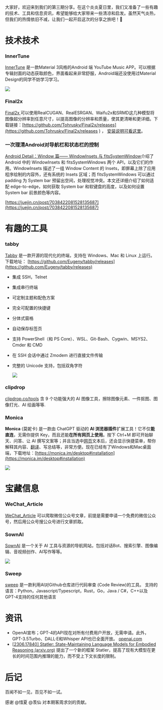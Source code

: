 

大家好，欢迎来到我们的第三期分享。在这个炎炎夏日里，我们又准备了一些有趣的技术、工具和信息资讯，希望能够给大家带来一些清凉和启发。虽然天气炎热，但我们的热情依旧不减，让我们一起开启这次的分享之旅吧！🍻

# 技术技术

### InnerTune

[InnerTune](https://github.com/z-huang/InnerTune) 是一款Material 3风格的Android 端 YouTube Music APP。可以根据专辑封面的动态获取颜色，界面看起来非常舒服，Android端还没使用过Material Design的同学不妨学习学习。

 ![](https://lifeee-picture-bed.oss-cn-hangzhou.aliyuncs.com/img/202307092243601.png)

### Final2x

[Final2x ](https://github.com/Tohrusky/Final2x)可以使用RealCUGAN、RealESRGAN、Waifu2x和SRMD这几种模型将图像超分辨率到任意尺寸，以提高图像的分辨率和质量，使其更清晰和更详细。下载链接：[https://github.com/Tohrusky/Final2x/releases](https://github.com/Tohrusky/Final2x/releases ) ， [安装说明可看这里](https://github.com/Tohrusky/Final2x/blob/main/README_i18n/README_zh.md)。



### 一次理清Android对导航栏和状态栏的控制

[Android Detail：Window 篇—— WindowInsets 与 fitsSystemWindow](https://juejin.cn/post/7038422081528135687)介绍了 Android 中的 WindowInsets 和 fitsSystemWindows 两个 API，以及它们的作用。WindowInsets 描述了一组 Window Content 的 Insets，即屏幕上除了应用程序绘制的内容外，还有系统的 Insets 区域；而 fitsSystemWindows 可以通过 padding 为 System bar 预留出空间，处理视觉冲突。本文还详细介绍了如何适配 edge-to-edge，如何获取 System bar 和软键盘的高度，以及如何设置 System bar 前景颜色等内容。

[https://juejin.cn/post/7038422081528135687](https://juejin.cn/post/7038422081528135687)



# 有趣的工具



### tabby

[Tabby](https://tabby.sh/) 是一款开源的现代化的终端，支持在 Windows、Mac 和 Linux 上运行。下载地址： [https://github.com/Eugeny/tabby/releases](https://github.com/Eugeny/tabby/releases)

- 集成 SSH，Telnet 

- 集成串行终端

- 可定制主题和配色方案

- 完全可配置的快捷键

- 分体式窗格

- 自动保存标签页

- 支持 PowerShell（和 PS Core）、WSL、Git-Bash、Cygwin、MSYS2、Cmder 和 CMD

- 在 SSH 会话中通过 Zmodem 进行直接文件传输

- 完整的 Unicode 支持，包括双角字符

  ![](https://lifeee-picture-bed.oss-cn-hangzhou.aliyuncs.com/img/202307092244174.png)

### clipdrop 

[clipdrop.co/tools](https://clipdrop.co/tools) 含 9 个功能强大的 AI 图像工具，擦除图像元素、一件抠图、图像打光、AI 绘画等等.



### Monica 

**Monica** (莫妮卡) 是一款由 ChatGPT 驱动的 **AI 浏览器插件**扩展工具！它不仅**能直连**，无需你提供 Key，而且还能**在所有网页上使用**。按下 Ctrl+M 即可开始聊天、问答、让 AI 撰写文案等；并且当选中[网页](http://mp.weixin.qq.com/s?__biz=MjM5NjExODEyMA==&mid=2247499409&idx=2&sn=79fc9574261fa7ba08c4f3efe5cee52c&chksm=a6ec9596919b1c80df31e7e37a2f3924073d53478822e96181c2376c661e1869534260bb2b32&scene=21#wechat_redirect)文本后，还会显示快捷菜单，帮你解释其内容、[翻译](http://mp.weixin.qq.com/s?__biz=MjM5NjExODEyMA==&mid=2247498275&idx=1&sn=aa605fc627aa65267f1a30b9520344f0&chksm=a6ec9124919b18325a813d60b75c37edf2661726e6cb4f581cce8e9cb809dab73d6be6441257&scene=21#wechat_redirect)、写总结等，非常方便。现在已经有了Windows和Mac桌面端，下载地址：[https://monica.im/desktop#installation](https://monica.im/desktop#installation)

![](https://lifeee-picture-bed.oss-cn-hangzhou.aliyuncs.com/img/202307092245194.png)

# 宝藏信息

### WeChat_Article

[WeChat_Article](https://github.com/1061700625/WeChat_Article) 可以爬取微信公众号文章，前提是需要申请一个免费的微信公众号，然后用公众号搜公众号进行文章抓取。

### SownAI

[SownAI](https://sownai.com/) 是一个关于 AI 工具与资源的导航网站，包括对话Bot、搜索引擎、图像编辑、音视频创作、AI写作等等。

![](https://lifeee-picture-bed.oss-cn-hangzhou.aliyuncs.com/img/202307092246770.png)



### Sweep

[sweep](https://github.com/sweepai/sweep) 是一款利用AI对Github仓库进行代码审查 (Code Review)的工具。 支持的语言：Python，Javascript/Typescript，Rust，Go，Java / C#，C++以及GPT-4支持的任何其他语言

# 资讯

- OpenAl宣布；GPT-4的API现在对所有付费用户开放，无需申请。此外，GPT-3.5Turbo、DALL·E和Whisper API也已全面开放。 [openai.com](https://openai.com/blog/gpt-4-api-general-availability)
- [[2306.17840\] Statler: State-Maintaining Language Models for Embodied Reasoning (arxiv.org)](https://arxiv.org/abs/2306.17840) 提出了一个新的框架 Statler，提高了现有大模型在更长的时间范围内推理的能力，而不受上下文长度的限制。

# 后记

百闻不如一见，百见不如一试。

感谢 @惜夏 @羡仙 对本期客周求剑的贡献。